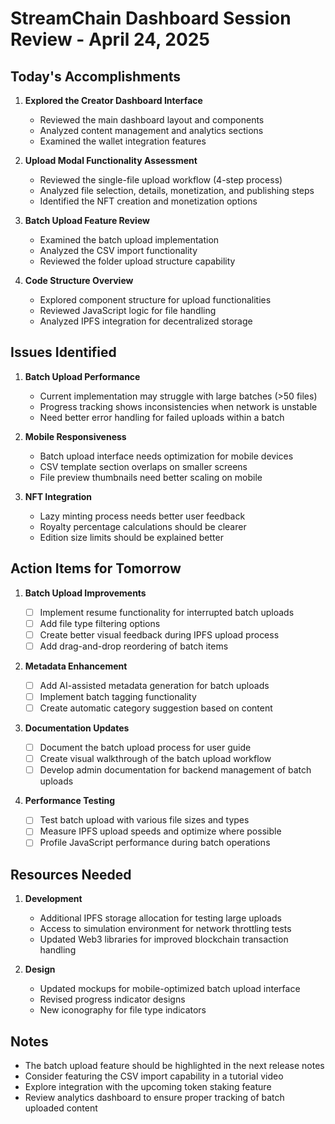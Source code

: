 # StreamChain Dashboard Session Review - April 24, 2025

## Today's Accomplishments

1. **Explored the Creator Dashboard Interface**

   - Reviewed the main dashboard layout and components
   - Analyzed content management and analytics sections
   - Examined the wallet integration features

2. **Upload Modal Functionality Assessment**

   - Reviewed the single-file upload workflow (4-step process)
   - Analyzed file selection, details, monetization, and publishing steps
   - Identified the NFT creation and monetization options

3. **Batch Upload Feature Review**

   - Examined the batch upload implementation
   - Analyzed the CSV import functionality
   - Reviewed the folder upload structure capability

4. **Code Structure Overview**
   - Explored component structure for upload functionalities
   - Reviewed JavaScript logic for file handling
   - Analyzed IPFS integration for decentralized storage

## Issues Identified

1. **Batch Upload Performance**

   - Current implementation may struggle with large batches (>50 files)
   - Progress tracking shows inconsistencies when network is unstable
   - Need better error handling for failed uploads within a batch

2. **Mobile Responsiveness**

   - Batch upload interface needs optimization for mobile devices
   - CSV template section overlaps on smaller screens
   - File preview thumbnails need better scaling on mobile

3. **NFT Integration**
   - Lazy minting process needs better user feedback
   - Royalty percentage calculations should be clearer
   - Edition size limits should be explained better

## Action Items for Tomorrow

1. **Batch Upload Improvements**

   - [ ] Implement resume functionality for interrupted batch uploads
   - [ ] Add file type filtering options
   - [ ] Create better visual feedback during IPFS upload process
   - [ ] Add drag-and-drop reordering of batch items

2. **Metadata Enhancement**

   - [ ] Add AI-assisted metadata generation for batch uploads
   - [ ] Implement batch tagging functionality
   - [ ] Create automatic category suggestion based on content

3. **Documentation Updates**

   - [ ] Document the batch upload process for user guide
   - [ ] Create visual walkthrough of the batch upload workflow
   - [ ] Develop admin documentation for backend management of batch uploads

4. **Performance Testing**
   - [ ] Test batch upload with various file sizes and types
   - [ ] Measure IPFS upload speeds and optimize where possible
   - [ ] Profile JavaScript performance during batch operations

## Resources Needed

1. **Development**

   - Additional IPFS storage allocation for testing large uploads
   - Access to simulation environment for network throttling tests
   - Updated Web3 libraries for improved blockchain transaction handling

2. **Design**
   - Updated mockups for mobile-optimized batch upload interface
   - Revised progress indicator designs
   - New iconography for file type indicators

## Notes

- The batch upload feature should be highlighted in the next release notes
- Consider featuring the CSV import capability in a tutorial video
- Explore integration with the upcoming token staking feature
- Review analytics dashboard to ensure proper tracking of batch uploaded content
